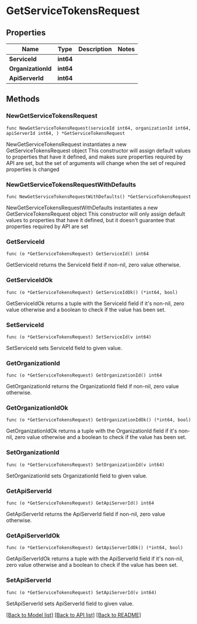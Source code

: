 # GetServiceTokensRequest

## Properties

Name | Type | Description | Notes
------------ | ------------- | ------------- | -------------
**ServiceId** | **int64** |  | 
**OrganizationId** | **int64** |  | 
**ApiServerId** | **int64** |  | 

## Methods

### NewGetServiceTokensRequest

`func NewGetServiceTokensRequest(serviceId int64, organizationId int64, apiServerId int64, ) *GetServiceTokensRequest`

NewGetServiceTokensRequest instantiates a new GetServiceTokensRequest object
This constructor will assign default values to properties that have it defined,
and makes sure properties required by API are set, but the set of arguments
will change when the set of required properties is changed

### NewGetServiceTokensRequestWithDefaults

`func NewGetServiceTokensRequestWithDefaults() *GetServiceTokensRequest`

NewGetServiceTokensRequestWithDefaults instantiates a new GetServiceTokensRequest object
This constructor will only assign default values to properties that have it defined,
but it doesn't guarantee that properties required by API are set

### GetServiceId

`func (o *GetServiceTokensRequest) GetServiceId() int64`

GetServiceId returns the ServiceId field if non-nil, zero value otherwise.

### GetServiceIdOk

`func (o *GetServiceTokensRequest) GetServiceIdOk() (*int64, bool)`

GetServiceIdOk returns a tuple with the ServiceId field if it's non-nil, zero value otherwise
and a boolean to check if the value has been set.

### SetServiceId

`func (o *GetServiceTokensRequest) SetServiceId(v int64)`

SetServiceId sets ServiceId field to given value.


### GetOrganizationId

`func (o *GetServiceTokensRequest) GetOrganizationId() int64`

GetOrganizationId returns the OrganizationId field if non-nil, zero value otherwise.

### GetOrganizationIdOk

`func (o *GetServiceTokensRequest) GetOrganizationIdOk() (*int64, bool)`

GetOrganizationIdOk returns a tuple with the OrganizationId field if it's non-nil, zero value otherwise
and a boolean to check if the value has been set.

### SetOrganizationId

`func (o *GetServiceTokensRequest) SetOrganizationId(v int64)`

SetOrganizationId sets OrganizationId field to given value.


### GetApiServerId

`func (o *GetServiceTokensRequest) GetApiServerId() int64`

GetApiServerId returns the ApiServerId field if non-nil, zero value otherwise.

### GetApiServerIdOk

`func (o *GetServiceTokensRequest) GetApiServerIdOk() (*int64, bool)`

GetApiServerIdOk returns a tuple with the ApiServerId field if it's non-nil, zero value otherwise
and a boolean to check if the value has been set.

### SetApiServerId

`func (o *GetServiceTokensRequest) SetApiServerId(v int64)`

SetApiServerId sets ApiServerId field to given value.



[[Back to Model list]](../README.md#documentation-for-models) [[Back to API list]](../README.md#documentation-for-api-endpoints) [[Back to README]](../README.md)


